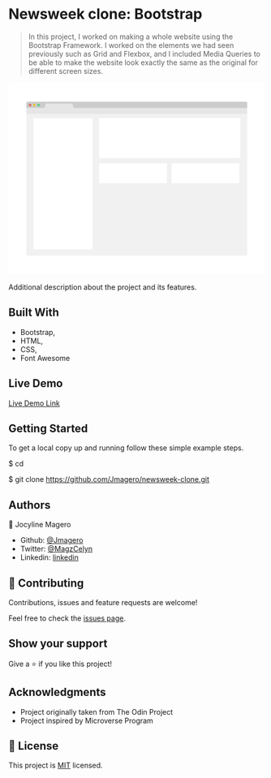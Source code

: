# Newsweek clone: Bootstrap

> In this project, I worked on making a whole website using the Bootstrap Framework. I worked on the elements we had seen previously such as Grid and Flexbox, and I included Media Queries to be able to make the website look exactly the same as the original for different screen sizes. 

![screenshot](./app_screenshot.png)

Additional description about the project and its features.

## Built With

- Bootstrap,
- HTML,
- CSS,
- Font Awesome

## Live Demo

[Live Demo Link](https://livedemo.com)


## Getting Started

To get a local copy up and running follow these simple example steps.
 
 $ cd <folder>
 
 $ git clone https://github.com/Jmagero/newsweek-clone.git

## Authors

👤 Jocyline Magero

- Github: [@Jmagero](https://github.com/Jmagero)
- Twitter: [@MagzCelyn](https://twitter.com/MagzCelyn)
- Linkedin: [linkedin](https://linkedin.com/linkedinhandle)


## 🤝 Contributing

Contributions, issues and feature requests are welcome!

Feel free to check the [issues page](/https://github.com/Jmagero/newsweek-clone/issues).

## Show your support

Give a ⭐️ if you like this project!

## Acknowledgments

- Project originally taken from The Odin Project
- Project inspired by Microverse Program

## 📝 License

This project is [MIT](lic.url) licensed.
